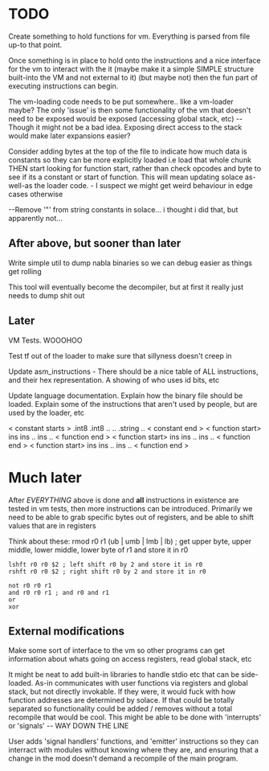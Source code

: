 # TODO

Create something to hold functions for vm. Everything is parsed from file up-to that point. 

Once something is in place to hold onto the instructions and a nice interface for the vm to interact
with the it (maybe make it a simple SIMPLE structure built-into the VM and not external to it) (but maybe not) then the fun part of executing instructions can begin.

The vm-loading code needs to be put somewhere.. like a vm-loader maybe? The only 'issue' is then some functionality of the vm that doesn't need to be exposed would be exposed (accessing global stack, etc)
--Though it might not be a bad idea. Exposing direct access to the stack would make later expansions easier?

Consider adding bytes at the top of the file to indicate how much data is constants so they can
be more explicitly loaded i.e load that whole chunk THEN start looking for function start, rather than
check opcodes and byte to see if its a constant or start of function. This will mean updating solace as-well-as the loader code. - I suspect we might get weird behaviour in edge cases otherwise

--Remove '"' from string constants in solace... i thought i did that, but apparently not... 

## After above, but sooner than later 

Write simple util to dump nabla binaries so we can debug easier as things get rolling

This tool will eventually become the decompiler, but at first it really just needs to dump shit out

## Later

VM Tests. WOOOHOO 



Test tf out of the loader to make sure that sillyness doesn't creep in

Update asm_instructions - There should be a nice table of ALL instructions, and their hex representation.
A showing of who uses id bits, etc

Update language documentation. Explain how the binary file should be loaded. Explain some of the instructions that aren't used by people, but are used by the loader, etc

< constant starts >
.int8 
.int8
..
..
.string
..
< constant end >
< function start>
ins
ins
..
ins
..
< function end >
< function start>
ins
ins
..
ins
..
< function end >
< function start>
ins
ins
..
ins
..
< function end >

# Much later

After _EVERYTHING_ above is done and **all** instructions in existence are tested in vm tests, then more instructions can be introduced. Primarily we need to be able to grab specific bytes out of registers, and be able to shift values that are in registers

Think about these:
    rmod r0 r1 (ub | umb | lmb | lb) ; get upper byte, upper middle, lower middle, lower byte of r1 and store it in r0

    lshft r0 r0 $2 ; left shift r0 by 2 and store it in r0
    rshft r0 r0 $2 ; right shift r0 by 2 and store it in r0

    not r0 r0 r1 
    and r0 r0 r1 ; and r0 and r1
    or 
    xor


## External modifications

Make some sort of interface to the vm so other programs can get information about whats going on
access registers, read global stack, etc

It might be neat to add built-in libraries to handle stdio etc that can be side-loaded. As-in communicates with user functions via registers and global stack, but not directly invokable. If they were, it would fuck with how function addresses are determined by solace. If that could be totally separated so functionality could be added / removes  without a total recompile that would be cool. 
    This might be able to be done with 'interrupts' or 'signals' -- WAY DOWN THE LINE

User adds 'signal handlers' functions, and 'emitter' instructions so they can interract with modules without knowing where they are, and ensuring that a change in the mod doesn't demand a recompile of the main program.

